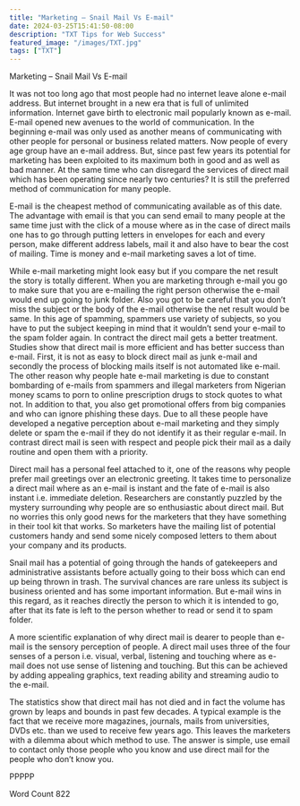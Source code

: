```yaml
---
title: "Marketing – Snail Mail Vs E-mail"
date: 2024-03-25T15:41:50-08:00
description: "TXT Tips for Web Success"
featured_image: "/images/TXT.jpg"
tags: ["TXT"]
---
```


Marketing – Snail Mail Vs E-mail

It was not too long ago that most people had no internet leave alone e-mail address. But internet brought in a new era that is full of unlimited information. Internet gave birth to electronic mail popularly known as e-mail. E-mail opened new avenues to the world of communication. In the beginning e-mail was only used as another means of communicating with other people for personal or business related matters. Now people of every age group have an e-mail address. But, since past few years its potential for marketing has been exploited to its maximum both in good and as well as bad manner. At the same time who can disregard the services of direct mail which has been operating since nearly two centuries? It is still the preferred method of communication for many people. 

E-mail is the cheapest method of communicating available as of this date. The advantage with email is that you can send email to many people at the same time just with the click of a mouse where as in the case of direct mails one has to go through putting letters in envelopes for each and every person, make different address labels, mail it and also have to bear the cost of mailing. Time is money and e-mail marketing saves a lot of time. 

While e-mail marketing might look easy but if you compare the net result the story is totally different. When you are marketing through e-mail you go to make sure that you are e-mailing the right person otherwise the e-mail would end up going to junk folder. Also you got to be careful that you don’t miss the subject or the body of the e-mail otherwise the net result would be same. In this age of spamming, spammers use variety of subjects, so you have to put the subject keeping in mind that it wouldn’t send your e-mail to the spam folder again. In contract the direct mail gets a better treatment. Studies show that direct mail is more efficient and has better success than e-mail. First, it is not as easy to block direct mail as junk e-mail and secondly the process of blocking mails itself is not automated like e-mail. The other reason why people hate e-mail marketing is due to constant bombarding of e-mails from spammers and illegal marketers from Nigerian money scams to porn to online prescription drugs to stock quotes to what not. In addition to that, you also get promotional offers from big companies and who can ignore phishing these days. Due to all these people have developed a negative perception about e-mail marketing and they simply delete or spam the e-mail if they do not identify it as their regular e-mail. In contrast direct mail is seen with respect and people pick their mail as a daily routine and open them with a priority.

Direct mail has a personal feel attached to it, one of the reasons why people prefer mail greetings over an electronic greeting. It takes time to personalize a direct mail where as an e-mail is instant and the fate of e-mail is also instant i.e. immediate deletion. Researchers are constantly puzzled by the mystery surrounding why people are so enthusiastic about direct mail. But no worries this only good news for the marketers that they have something in their tool kit that works. So marketers have the mailing list of potential customers handy and send some nicely composed letters to them about your company and its products. 

Snail mail has a potential of going through the hands of gatekeepers and administrative assistants before actually going to their boss which can end up being thrown in trash. The survival chances are rare unless its subject is business oriented and has some important information. But e-mail wins in this regard, as it reaches directly the person to which it is intended to go, after that its fate is left to the person whether to read or send it to spam folder. 

A more scientific explanation of why direct mail is dearer to people than e-mail is the sensory perception of people. A direct mail uses three of the four senses of a person i.e. visual, verbal, listening and touching where as e-mail does not use sense of listening and touching. But this can be achieved by adding appealing graphics, text reading ability and streaming audio to the e-mail.

The statistics show that direct mail has not died and in fact the volume has grown by leaps and bounds in past few decades. A typical example is the fact that we receive more magazines, journals, mails from universities, DVDs etc. than we used to receive few years ago. This leaves the marketers with a dilemma about which method to use. The answer is simple, use email to contact only those people who you know and use direct mail for the people who don’t know you. 

PPPPP

Word Count 822

















